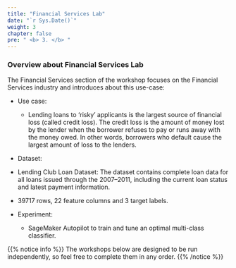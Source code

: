 ```yaml
---
title: "Financial Services Lab"
date: "`r Sys.Date()`"
weight: 3
chapter: false
pre: " <b> 3. </b> "
---
```


### Overview about Financial Services Lab

The Financial Services section of the workshop focuses on the Financial Services industry and introduces about this use-case:
- Use case:
  - Lending loans to ‘risky’ applicants is the largest source of financial loss (called credit loss). The credit loss is the amount of money lost by the lender when the borrower refuses to pay or runs away with the money owed. In other words, borrowers who default cause the largest amount of loss to the lenders.

- Dataset:
 - Lending Club Loan Dataset: The dataset contains complete loan data for all loans issued through the 2007–2011, including the current loan status and latest payment information.
  - 39717 rows, 22 feature columns and 3 target labels.

- Experiment:
  - SageMaker Autopilot to train and tune an optimal multi-class classifier.

{{% notice info %}}
The workshops below are designed to be run independently, so feel free to complete them in any order.
{{% /notice %}}
